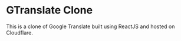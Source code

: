 # GTranslate Clone

This is a clone of Google Translate built using ReactJS and hosted on Cloudflare.
